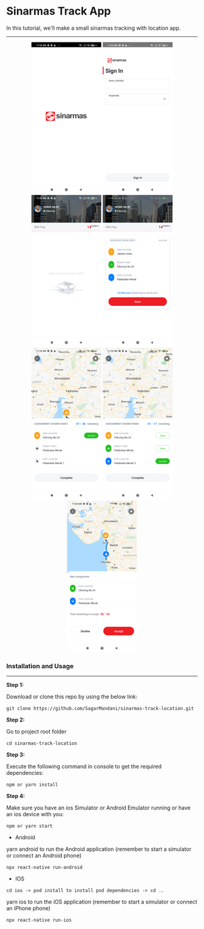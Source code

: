 # Sinarmas Track App

 In this tutorial, we'll make a small sinarmas tracking with location app.
  <hr />
 <div align="center">
    <img src="screenshot/device-2022-03-14-115401.png" alt="Screenshot" height="400px width="300px"</img>
    <img src="screenshot/device-2022-03-14-115529.png" alt="Screenshot" height="400px width="300px"</img>
    <img src="screenshot/device-2022-03-14-115750.png" alt="Screenshot" height="400px width="300px"</img>
    <img src="screenshot/device-2022-03-14-115838.png" alt="Screenshot" height="400px width="300px"</img>
    <img src="screenshot/device-2022-03-14-115906.png" alt="Screenshot" height="400px width="300px"</img>
    <img src="screenshot/device-2022-03-14-115925.png" alt="Screenshot" height="400px width="300px"</img>
    <img src="screenshot/device-2022-03-14-120001.png" alt="Screenshot" height="400px width="300px"</img>                                                                                       
</div>
     
<h3>Installation and Usage</h3>
<hr />

**Step 1:**

Download or clone this repo by using the below link:

```
git clone https://github.com/SagarMandani/sinarmas-track-location.git
```

**Step 2:**

Go to project root folder

```
cd sinarmas-track-location
```

**Step 3:**

Execute the following command in console to get the required dependencies:

```
npm or yarn install
```

**Step 4:**

Make sure you have an ios Simulator or Android Emulator running or have an ios device with you:

```
npm or yarn start
```

* Android

yarn android to run the Android application (remember to start a simulator or connect an Android phone)

```
npx react-native run-android
```

* IOS

```
cd ios -> pod install to install pod dependencies -> cd ..
```

yarn ios to run the iOS application (remember to start a simulator or connect an iPhone phone)

```
npx react-native run-ios
```
